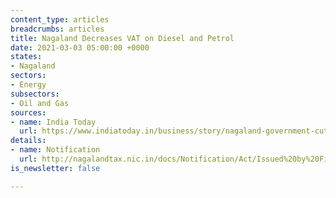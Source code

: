 ```yaml
---
content_type: articles
breadcrumbs: articles
title: Nagaland Decreases VAT on Diesel and Petrol
date: 2021-03-03 05:00:00 +0000
states:
- Nagaland
sectors:
- Energy
subsectors:
- Oil and Gas
sources:
- name: India Today
  url: https://www.indiatoday.in/business/story/nagaland-government-cuts-taxes-on-petrol-and-diesel-1771900-2021-02-22
details:
- name: Notification
  url: http://nagalandtax.nic.in/docs/Notification/Act/Issued%20by%20Finance%20Department/Petroleum/2021/petro%20rate%20latest.jpg
is_newsletter: false

---
```

